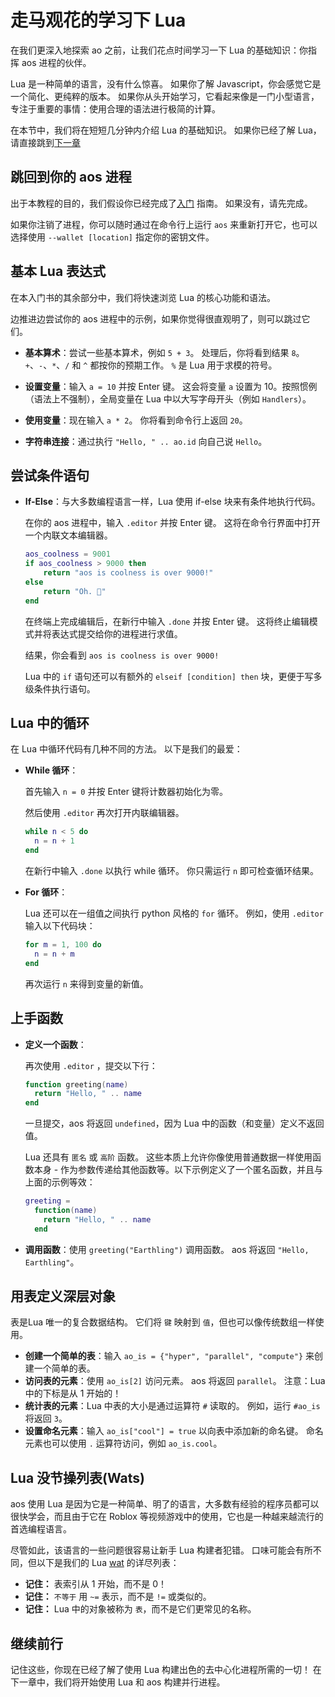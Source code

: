 # 走马观花的学习下 Lua

在我们更深入地探索 ao 之前，让我们花点时间学习一下 Lua 的基础知识：你指挥 aos 进程的伙伴。

Lua 是一种简单的语言，没有什么惊喜。 如果你了解 Javascript，你会感觉它是一个简化、更纯粹的版本。 如果你从头开始学习，它看起来像是一门小型语言，专注于重要的事情：使用合理的语法进行极简的计算。

在本节中，我们将在短短几分钟内介绍 Lua 的基础知识。 如果你已经了解 Lua，请直接跳到[下一章](tour.md)

## 跳回到你的 aos 进程

出于本教程的目的，我们假设你已经完成了[入门](/welcome/getting-started) 指南。 如果没有，请先完成。

如果你注销了进程，你可以随时通过在命令行上运行 `aos` 来重新打开它，也可以选择使用 `--wallet [location]` 指定你的密钥文件。

## 基本 Lua 表达式

在本入门书的其余部分中，我们将快速浏览 Lua 的核心功能和语法。

边推进边尝试你的 aos 进程中的示例，如果你觉得很直观明了，则可以跳过它们。

- **基本算术**：尝试一些基本算术，例如 `5 + 3`。 处理后，你将看到结果 `8`。 `+`、`-`、`*`、`/` 和 `^` 都按你的预期工作。 `%` 是 Lua 用于求模的符号。
- **设置变量**：输入 `a = 10` 并按 Enter 键。 这会将变量 `a` 设置为 10。按照惯例（语法上不强制），全局变量在 Lua 中以大写字母开头（例如 `Handlers`）。

- **使用变量**：现在输入 `a * 2`。 你将看到命令行上返回 `20`。
- **字符串连接**：通过执行 `"Hello, " .. ao.id` 向自己说 `Hello`。

## 尝试条件语句

- **If-Else**：与大多数编程语言一样，Lua 使用 if-else 块来有条件地执行代码。

  在你的 aos 进程中，输入 `.editor` 并按 Enter 键。 这将在命令行界面中打开一个内联文本编辑器。

  ```lua
  aos_coolness = 9001
  if aos_coolness > 9000 then
      return "aos is coolness is over 9000!"
  else
      return "Oh. 🤷"
  end
  ```

  在终端上完成编辑后，在新行中输入 `.done` 并按 Enter 键。 这将终止编辑模式并将表达式提交给你的进程进行求值。

  结果，你会看到 `aos is coolness is over 9000!`

  Lua 中的 `if` 语句还可以有额外的 `elseif [condition] then` 块，更便于写多级条件执行语句。

## Lua 中的循环

在 Lua 中循环代码有几种不同的方法。 以下是我们的最爱：

- **While 循环**：

  首先输入 `n = 0` 并按 Enter 键将计数器初始化为零。

  然后使用 `.editor` 再次打开内联编辑器。

  ```lua
  while n < 5 do
    n = n + 1
  end
  ```

  在新行中输入 `.done` 以执行 while 循环。 你只需运行 `n` 即可检查循环结果。

- **For 循环**：

  Lua 还可以在一组值之间执行 python 风格的 `for` 循环。 例如，使用 `.editor` 输入以下代码块：

  ```lua
  for m = 1, 100 do
    n = n + m
  end
  ```

  再次运行 `n` 来得到变量的新值。

## 上手函数

- **定义一个函数**：

  再次使用 `.editor` ，提交以下行：

  ```lua
  function greeting(name)
    return "Hello, " .. name
  end
  ```

  一旦提交，aos 将返回 `undefined`，因为 Lua 中的函数（和变量）定义不返回值。

  Lua 还具有 `匿名` 或 `高阶` 函数。 这些本质上允许你像使用普通数据一样使用函数本身 - 作为参数传递给其他函数等。以下示例定义了一个匿名函数，并且与上面的示例等效：

  ```lua
  greeting =
    function(name)
      return "Hello, " .. name
    end
  ```

- **调用函数**：使用 `greeting("Earthling")` 调用函数。 aos 将返回 `"Hello, Earthling"`。

## 用表定义深层对象

表是Lua 唯一的复合数据结构。 它们将 `键` 映射到 `值`，但也可以像传统数组一样使用。

- **创建一个简单的表**：输入 `ao_is = {"hyper", "parallel", "compute"}` 来创建一个简单的表。
- **访问表的元素**：使用 `ao_is[2]` 访问元素。 aos 将返回 `parallel`。 注意：Lua 中的下标是从 1 开始的！
- **统计表的元素**：Lua 中表的大小是通过运算符 `#` 读取的。 例如，运行 `#ao_is` 将返回 `3`。
- **设置命名元素**：输入 `ao_is["cool"] = true` 以向表中添加新的命名键。 命名元素也可以使用 `.` 运算符访问，例如 `ao_is.cool`。

## Lua 没节操列表(Wats)

aos 使用 Lua 是因为它是一种简单、明了的语言，大多数有经验的程序员都可以很快学会，而且由于它在 Roblox 等视频游戏中的使用，它也是一种越来越流行的首选编程语言。

尽管如此，该语言的一些问题很容易让新手 Lua 构建者犯错。 口味可能会有所不同，但以下是我们的 Lua [wat](https://www.destroyallsoftware.com/talks/wat) 的详尽列表：

- **记住：** 表索引从 1 开始，而不是 0！
- **记住：** `不等于` 用 `~=` 表示，而不是 `!=` 或类似的。
- **记住：** Lua 中的对象被称为 `表`，而不是它们更常见的名称。

## 继续前行

记住这些，你现在已经了解了使用 Lua 构建出色的去中心化进程所需的一切！ 在下一章中，我们将开始使用 Lua 和 aos 构建并行进程。

